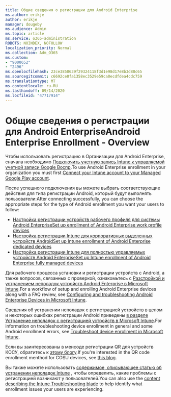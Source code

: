 ```yaml
---
title: Общие сведения о регистрации для Android Enterprise
ms.author: erikje
author: erikje
manager: dougeby
ms.audience: Admin
ms.topic: article
ms.service: o365-administration
ROBOTS: NOINDEX, NOFOLLOW
localization_priority: Normal
ms.collection: Adm_O365
ms.custom:
- "9000652"
- "2496"
ms.openlocfilehash: 23ce3850639f29324118f3d1e98d17e8b3d88c65
ms.sourcegitcommit: c6692ce0fa1358ec3529e59ca0ecdfdea4cdc759
ms.translationtype: MT
ms.contentlocale: ru-RU
ms.lasthandoff: 09/14/2020
ms.locfileid: "47717914"
---
```

# <a name="android-enterprise-enrollment---overview"></a><span data-ttu-id="b0a41-102">Общие сведения о регистрации для Android Enterprise</span><span class="sxs-lookup"><span data-stu-id="b0a41-102">Android Enterprise Enrollment - Overview</span></span>

<span data-ttu-id="b0a41-103">Чтобы использовать регистрацию в Организации для Android Enterprise, сначала необходимо [Подключить учетную запись Intune к управляемой учетной записи Google Воспр](https://docs.microsoft.com/intune/enrollment/connect-intune-android-enterprise).</span><span class="sxs-lookup"><span data-stu-id="b0a41-103">To use Android Enterprise enrollment in your organization you must first [Connect your Intune account to your Managed Google Play account](https://docs.microsoft.com/intune/enrollment/connect-intune-android-enterprise).</span></span> 

<span data-ttu-id="b0a41-104">После успешного подключения вы можете выбрать соответствующие действия для типа регистрации Android, который будут выполнять пользователи:</span><span class="sxs-lookup"><span data-stu-id="b0a41-104">After connecting successfully, you can choose the appropriate steps for the type of Android enrollment you want your users to follow:</span></span>

- [<span data-ttu-id="b0a41-105">Настройка регистрации устройств рабочего профиля для системы Android Enterprise</span><span class="sxs-lookup"><span data-stu-id="b0a41-105">Set up enrollment of Android Enterprise work profile devices</span></span>](https://docs.microsoft.com/intune/enrollment/android-work-profile-enroll)
- [<span data-ttu-id="b0a41-106">Настройка регистрации Intune для корпоративных выделенных устройств Android</span><span class="sxs-lookup"><span data-stu-id="b0a41-106">Set up Intune enrollment of Android Enterprise dedicated devices</span></span>](https://docs.microsoft.com/intune/enrollment/android-kiosk-enroll)
- [<span data-ttu-id="b0a41-107">Настройка регистрации Intune для полностью управляемых устройств Android Enterprise</span><span class="sxs-lookup"><span data-stu-id="b0a41-107">Set up Intune enrollment of Android Enterprise fully managed devices</span></span>](https://docs.microsoft.com/intune/enrollment/android-fully-managed-enroll)

<span data-ttu-id="b0a41-108">Для рабочего процесса установки и регистрации устройств с Android, а также вопросов, связанных с проверкой, ознакомьтесь с [Разстройкой и устранением неполадок устройств Android Enterprise в Microsoft Intune](https://support.microsoft.com/help/4476974/configuring-and-troubleshooting-android-enterprise-devices-in-intune).</span><span class="sxs-lookup"><span data-stu-id="b0a41-108">For a workflow of setup and enrolling Android Enterprise devices along with a FAQ review, see [Configuring and troubleshooting Android Enterprise Devices in Microsoft Intune](https://support.microsoft.com/help/4476974/configuring-and-troubleshooting-android-enterprise-devices-in-intune).</span></span>

<span data-ttu-id="b0a41-109">Сведения об устранении неполадок с регистрацией устройств в целом и некоторых ошибках регистрации Android приведены [в разделе Устранение неполадок с регистрацией устройств в Microsoft Intune](https://docs.microsoft.com/intune/enrollment/troubleshoot-device-enrollment-in-intune).</span><span class="sxs-lookup"><span data-stu-id="b0a41-109">For information on troubleshooting device enrollment in general and some Android enrollment errors, see [Troubleshoot device enrollment in Microsoft Intune](https://docs.microsoft.com/intune/enrollment/troubleshoot-device-enrollment-in-intune).</span></span>

<span data-ttu-id="b0a41-110">Если вы заинтересованы в менсоде регистрации QR для устройств КОСУ, обратитесь к [этому блогу](https://techcommunity.microsoft.com/t5/Intune-Customer-Success/COSU-Configuration-and-Enrollment-using-the-QR-code-enrollment/ba-p/280184).</span><span class="sxs-lookup"><span data-stu-id="b0a41-110">If you're interested in the QR code enrollment menthod for COSU devices, see [this blog](https://techcommunity.microsoft.com/t5/Intune-Customer-Success/COSU-Configuration-and-Enrollment-using-the-QR-code-enrollment/ba-p/280184).</span></span>

<span data-ttu-id="b0a41-111">Вы также можете использовать [содержимое, описывающее статью об устранении неполадок Intune](https://docs.microsoft.com/intune/fundamentals/help-desk-operators) , чтобы определить, какие проблемы с регистрацией возникают у пользователей.</span><span class="sxs-lookup"><span data-stu-id="b0a41-111">You can also use the [content describing the Intune Troubleshooting blade](https://docs.microsoft.com/intune/fundamentals/help-desk-operators) to help identify what enrollment issues your users are experiencing.</span></span>